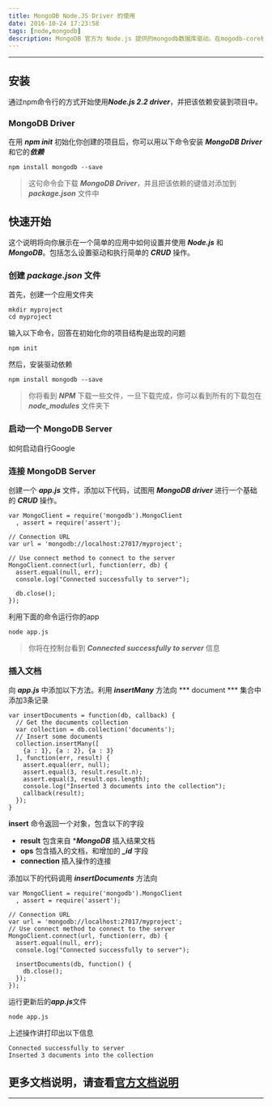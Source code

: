 ```yaml
---
title: MongoDB Node.JS Driver 的使用
date: 2016-10-24 17:23:58
tags: [node,mongodb]
description: MongoDB 官方为 Node.js 提供的mongodb数据库驱动。在mogodb-core核心上为最终使用的用户提供了一个高级API。
---
```


--------------------------

## 安装

通过npm命令行的方式开始使用***Node.js 2.2 driver***，并把该依赖安装到项目中。

### MongoDB Driver

在用 ***npm init*** 初始化你创建的项目后，你可以用以下命令安装 ***MongoDB Driver*** 和它的***依赖***

	npm install mongodb --save

>这句命令会下载 ***MongoDB Driver***，并且把该依赖的键值对添加到 ***package.json*** 文件中

## 快速开始

这个说明将向你展示在一个简单的应用中如何设置并使用 ***Node.js*** 和 ***MongoDB***。包括怎么设置驱动和执行简单的 ***CRUD*** 操作。

### 创建 ***package.json*** 文件 

首先，创建一个应用文件夹

	mkdir myproject
	cd myproject
	
输入以下命令，回答在初始化你的项目结构是出现的问题

	npm init

然后，安装驱动依赖
	
	npm install mongodb --save
	
>你将看到 ***NPM*** 下载一些文件，一旦下载完成，你可以看到所有的下载包在 ***node_modules*** 文件夹下

### 启动一个 MongoDB Server

如何启动自行Google

### 连接 MongoDB Server

创建一个 ***app.js*** 文件，添加以下代码，试图用 ***MongoDB driver*** 进行一个基础的 ***CRUD*** 操作。
	
	var MongoClient = require('mongodb').MongoClient
	  , assert = require('assert');

	// Connection URL
	var url = 'mongodb://localhost:27017/myproject';

	// Use connect method to connect to the server
	MongoClient.connect(url, function(err, db) {
	  assert.equal(null, err);
	  console.log("Connected successfully to server");

	  db.close();
	});

利用下面的命令运行你的app
	
	node app.js
	
>你将在控制台看到 ***Connected successfully to server*** 信息

### 插入文档

向 ***app.js*** 中添加以下方法。利用 ***insertMany*** 方法向 *** document *** 集合中添加3条记录

	var insertDocuments = function(db, callback) {
	  // Get the documents collection
	  var collection = db.collection('documents');
	  // Insert some documents
	  collection.insertMany([
		{a : 1}, {a : 2}, {a : 3}
	  ], function(err, result) {
		assert.equal(err, null);
		assert.equal(3, result.result.n);
		assert.equal(3, result.ops.length);
		console.log("Inserted 3 documents into the collection");
		callback(result);
	  });
	}

**insert**  命令返回一个对象，包含以下的字段
* **result**  包含来自 ****MongoDB*** 插入结果文档
* **ops**  包含插入的文档，和增加的 ***_id*** 字段
* **connection**  插入操作的连接

添加以下的代码调用 ***insertDocuments*** 方法向

	var MongoClient = require('mongodb').MongoClient
	  , assert = require('assert');

	// Connection URL
	var url = 'mongodb://localhost:27017/myproject';
	// Use connect method to connect to the server
	MongoClient.connect(url, function(err, db) {
	  assert.equal(null, err);
	  console.log("Connected successfully to server");

	  insertDocuments(db, function() {
		db.close();
	  });
	});
	
运行更新后的***app.js***文件

	node app.js

上述操作讲打印出以下信息

	Connected successfully to server
	Inserted 3 documents into the collection


## 更多文档说明，请查看[官方文档说明](http://mongodb.github.io/node-mongodb-native/2.2/quick-start/)


-------------------------------------------------------

	

